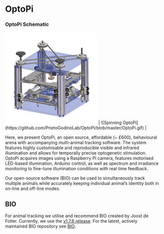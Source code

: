 # OptoPi

### OptoPi Schematic
<img src="https://github.com/PrietoGodinoLab/OptoPi/blob/master/OptoPi_shematic.png" width="300" height="300"> 
| ![Spinning OptoPi](https://github.com/PrietoGodinoLab/OptoPi/blob/master/OptoPi.gif) |

Here, we present OptoPi, an open source, affordable (~ £600), behavioural arena with accompanying multi-animal tracking software. The system features highly customisable and reproducible visible and infrared illumination and allows for temporally precise optogenetic stimulation. OptoPi acquires images using a Raspberry Pi camera, features motorised LED-based illumination, Arduino control, as well as spectrum and irradiance monitoring to fine-tune
illumination conditions with real time feedback.

Our open-source software (BIO) can be used to simultaneously track multiple animals while accurately keeping individual animal’s identity both in on-line and off-line modes. 

## BIO

For animal tracking we utilise and recommend BIO created by Joost de Folter. Currently, we use the [v1.7.6 release](https://github.com/folterj/BioImageOperation/releases/tag/v1.7.6). For the latest, actively maintained BIO repository see [BIO](https://github.com/folterj/BioImageOperation).




